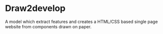 # Draw2develop
A model which extract features and  creates a HTML/CSS based single page website from components drawn on paper.
